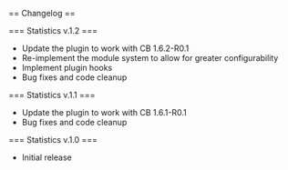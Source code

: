 == Changelog ==

=== Statistics v.1.2 ===

* Update the plugin to work with CB 1.6.2-R0.1
* Re-implement the module system to allow for greater configurability
* Implement plugin hooks
* Bug fixes and code cleanup

=== Statistics v.1.1 ===

* Update the plugin to work with CB 1.6.1-R0.1
* Bug fixes and code cleanup

=== Statistics v.1.0 ===

* Initial release
